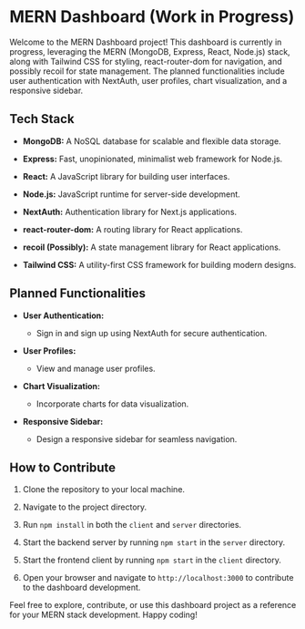 # MERN Dashboard (Work in Progress)

Welcome to the MERN Dashboard project! This dashboard is currently in progress, leveraging the MERN (MongoDB, Express, React, Node.js) stack, along with Tailwind CSS for styling, react-router-dom for navigation, and possibly recoil for state management. The planned functionalities include user authentication with NextAuth, user profiles, chart visualization, and a responsive sidebar.

## Tech Stack

- **MongoDB:** A NoSQL database for scalable and flexible data storage.
  
- **Express:** Fast, unopinionated, minimalist web framework for Node.js.
  
- **React:** A JavaScript library for building user interfaces.
  
- **Node.js:** JavaScript runtime for server-side development.

- **NextAuth:** Authentication library for Next.js applications.

- **react-router-dom:** A routing library for React applications.

- **recoil (Possibly):** A state management library for React applications.

- **Tailwind CSS:** A utility-first CSS framework for building modern designs.

## Planned Functionalities

- **User Authentication:**
    - Sign in and sign up using NextAuth for secure authentication.

- **User Profiles:**
    - View and manage user profiles.

- **Chart Visualization:**
    - Incorporate charts for data visualization.

- **Responsive Sidebar:**
    - Design a responsive sidebar for seamless navigation.

## How to Contribute

1. Clone the repository to your local machine.

2. Navigate to the project directory.

3. Run `npm install` in both the `client` and `server` directories.

4. Start the backend server by running `npm start` in the `server` directory.

5. Start the frontend client by running `npm start` in the `client` directory.

6. Open your browser and navigate to `http://localhost:3000` to contribute to the dashboard development.

Feel free to explore, contribute, or use this dashboard project as a reference for your MERN stack development. Happy coding!
